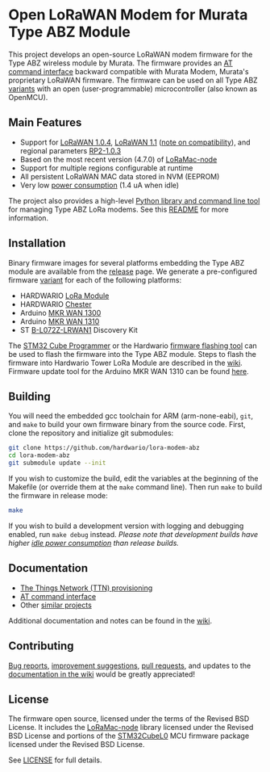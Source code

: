 # Open LoRaWAN Modem for Murata Type ABZ Module

This project develops an open-source LoRaWAN modem firmware for the Type ABZ wireless module by Murata. The firmware provides an [AT command interface](https://github.com/hardwario/lora-modem-abz/wiki/AT-Command-Interface) backward compatible with Murata Modem, Murata's proprietary LoRaWAN firmware. The firmware can be used on all Type ABZ [variants](https://github.com/hardwario/lora-modem-abz/wiki/Type-ABZ-Modules) with an open (user-programmable) microcontroller (also known as OpenMCU).

## Main Features

* Support for [LoRaWAN 1.0.4](https://resources.lora-alliance.org/technical-specifications/ts001-1-0-4-lorawan-l2-1-0-4-specification), [LoRaWAN 1.1](https://resources.lora-alliance.org/technical-specifications/lorawan-specification-v1-1) ([note on compatibility](https://github.com/hardwario/lora-modem-abz/wiki/LoRaWAN-1.1-Compatibility)), and regional parameters [RP2-1.0.3](https://resources.lora-alliance.org/technical-specifications/rp2-1-0-3-lorawan-regional-parameters)
* Based on the most recent version (4.7.0) of [LoRaMac-node](https://github.com/Lora-net/LoRaMac-node)
* Support for multiple regions configurable at runtime
* All persistent LoRaWAN MAC data stored in NVM (EEPROM)
* Very low [power consumption](https://github.com/hardwario/lora-modem-abz/wiki/Power-Consumption) (1.4 uA when idle)

The project also provides a high-level [Python library and command line tool](./python) for managing Type ABZ LoRa modems. See this [README](./python/README.md) for more information.

## Installation

Binary firmware images for several platforms embedding the Type ABZ module are available from the [release](https://github.com/hardwario/lora-modem-abz/releases) page. We generate a pre-configured firmware [variant](https://github.com/hardwario/lora-modem-abz/wiki/Supported-Platforms) for each of the following platforms:
  * HARDWARIO [LoRa Module](https://shop.hardwario.com/lora-module/)
  * HARDWARIO [Chester](https://www.hardwario.com/chester/)
  * Arduino [MKR WAN 1300](https://store-usa.arduino.cc/products/arduino-mkr-wan-1300-lora-connectivity)
  * Arduino [MKR WAN 1310](https://store.arduino.cc/products/arduino-mkr-wan-1310)
  * ST [B-L072Z-LRWAN1](https://www.st.com/en/evaluation-tools/b-l072z-lrwan1.html) Discovery Kit

The [STM32 Cube Programmer](https://www.st.com/en/development-tools/stm32cubeprog.html) or the Hardwario [firmware flashing tool](https://tower.hardwario.com/en/latest/tools/hardwario-firmware-flashing-tool/) can be used to flash the firmware into the Type ABZ module. Steps to flash the firmware into Hardwario Tower LoRa Module are described in the [wiki](https://github.com/hardwario/lora-modem-abz/wiki/LoRa-Module-Firmware-Update). Firmware update tool for the Arduino MKR WAN 1310 can be found [here](https://github.com/disk91/mkr1310_openLoRaModem_fw_update). 

## Building

You will need the embedded gcc toolchain for ARM (arm-none-eabi), `git`, and `make` to build your own firmware binary from the source code. First, clone the repository and initialize git submodules:
```sh
git clone https://github.com/hardwario/lora-modem-abz
cd lora-modem-abz
git submodule update --init
```
If you wish to customize the build, edit the variables at the beginning of the Makefile (or override them at the `make` command line). Then run `make` to build the firmware in release mode:
```sh
make
```
If you wish to build a development version with logging and debugging enabled, run `make debug` instead. *Please note that development builds have higher [idle power consumption](https://github.com/hardwario/lora-modem-abz/wiki/Power-Consumption) than release builds.*

## Documentation
* [The Things Network (TTN) provisioning](https://github.com/hardwario/lora-modem-abz/wiki/TTN-Provisioning)
* [AT command interface](https://github.com/hardwario/lora-modem-abz/wiki/AT-Command-Interface)
* Other [similar projects](https://github.com/hardwario/lora-modem-abz/wiki/Related-Work)

Additional documentation and notes can be found in the [wiki](https://github.com/hardwario/lora-modem-abz/wiki).

## Contributing

[Bug reports](https://github.com/hardwario/lora-modem-abz/issues), [improvement suggestions](https://github.com/hardwario/lora-modem-abz/issues), [pull requests](https://github.com/hardwario/lora-modem-abz/pulls), and updates to the [documentation in the wiki](https://github.com/hardwario/lora-modem-abz/wiki) would be greatly appreciated!

## License

The firmware open source, licensed under the terms of the Revised BSD License. It includes the [LoRaMac-node](https://github.com/Lora-net/LoRaMac-node) library licensed under the Revised BSD License and portions of the [STM32CubeL0](https://github.com/STMicroelectronics/STM32CubeL0) MCU firmware package licensed under the Revised BSD License.

See [LICENSE](LICENSE) for full details.

